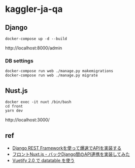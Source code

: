 # kaggler-ja-qa

## Django

```
docker-compose up -d --build
```
http://localhost:8000/admin

### DB settings

```
docker-compose run web ./manage.py makemigrations
docker-compose run web ./manage.py migrate
```

## Nust.js
```
docker exec -it nuxt /bin/bash
cd front
yarn dev
```
http://localhost:3000/

## ref
- [Django REST Frameworkを使って爆速でAPIを実装する](https://qiita.com/kimihiro_n/items/86e0a9e619720e57ecd8)
- [フロントNuxt.js - バックDjango間のAPI連携を実装してみた](https://qiita.com/ryomatube/items/1b36fe6d73b9a6c3468c)
- [Vuetify 2.0 で datatable を使う](https://qiita.com/trustbank_kei/items/45d02313241c8235ad5e)

